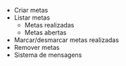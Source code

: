 - Criar metas
- Listar metas
   - Metas realizadas
   - Metas abertas
- Marcar/desmarcar metas realizadas
- Remover metas
- Sistema de mensagens